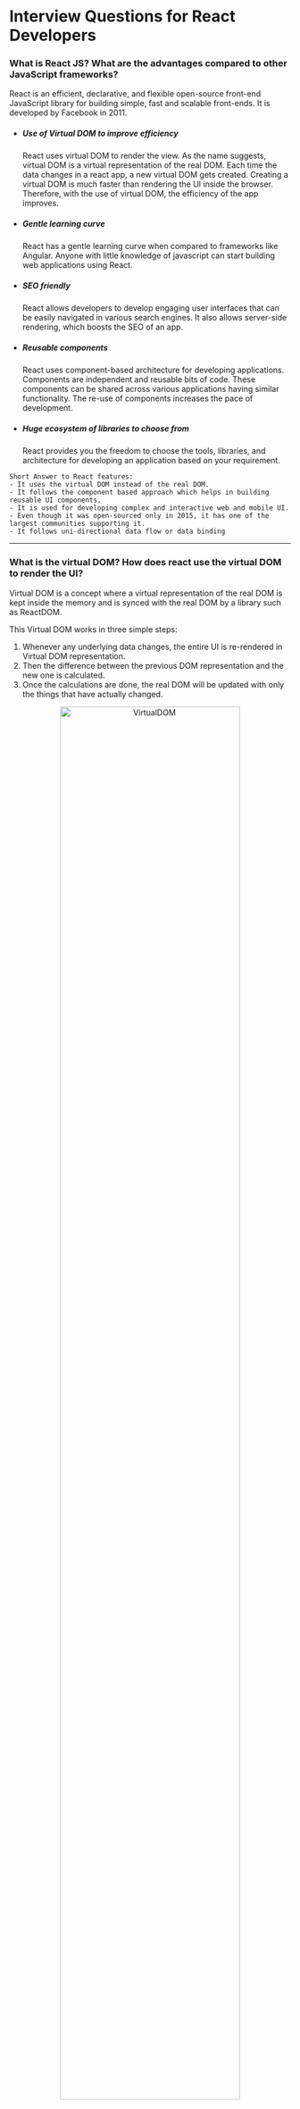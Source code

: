 # Interview Questions for React Developers

### What is React JS? What are the advantages compared to other JavaScript frameworks?

React is an efficient, declarative, and flexible open-source front-end JavaScript library for building simple, fast and scalable front-ends. It is developed by Facebook in 2011.

- ##### Use of Virtual DOM to improve efficiency
  React uses virtual DOM to render the view. As the name suggests, virtual DOM is a virtual representation of the real DOM. Each time the data changes in a react app, a new virtual DOM gets created. Creating a virtual DOM is much faster than rendering the UI inside the browser. Therefore, with the use of virtual DOM, the efficiency of the app improves.
- ##### Gentle learning curve
  React has a gentle learning curve when compared to frameworks like Angular. Anyone with little knowledge of javascript can start building web applications using React.
- ##### SEO friendly
  React allows developers to develop engaging user interfaces that can be easily navigated in various search engines. It also allows server-side rendering, which boosts the SEO of an app.
- ##### Reusable components
  React uses component-based architecture for developing applications. Components are independent and reusable bits of code. These components can be shared across various applications having similar functionality. The re-use of components increases the pace of development.
- ##### Huge ecosystem of libraries to choose from
  React provides you the freedom to choose the tools, libraries, and architecture for developing an application based on your requirement.

```
Short Answer to React features:
- It uses the virtual DOM instead of the real DOM.
- It follows the component based approach which helps in building reusable UI components.
- It is used for developing complex and interactive web and mobile UI.
- Even though it was open-sourced only in 2015, it has one of the largest communities supporting it.
- It follows uni-directional data flow or data binding
```

---

### What is the virtual DOM? How does react use the virtual DOM to render the UI?

Virtual DOM is a concept where a virtual representation of the real DOM is kept inside the memory and is synced with the real DOM by a library such as ReactDOM.

This Virtual DOM works in three simple steps:

1. Whenever any underlying data changes, the entire UI is re-rendered in Virtual DOM representation.
2. Then the difference between the previous DOM representation and the new one is calculated.
3. Once the calculations are done, the real DOM will be updated with only the things that have actually changed.
<center>
<img src="https://res.cloudinary.com/practicaldev/image/fetch/s--rorQuVGd--/c_limit%2Cf_auto%2Cfl_progressive%2Cq_auto%2Cw_880/https://thepracticaldev.s3.amazonaws.com/i/d5amy5j4ly0ruq1inyet.png" alt="VirtualDOM" width="80%"/>
</center>

### What are React components? What is a state in React?

When it comes to using React, everything boils down to components. In simple words, “Components are the construction blocks of a React application’s UI. These components split up the entire UI into several small, independent, and reusable pieces. Then it renders each of these components independent of each other without affecting the rest of the UI.”

Then again, “States are the heart of React components. States are the source of data and must be kept as simple as possible. Basically, states are the objects which determine components rendering and behavior. They are mutable unlike the props and create dynamic and interactive components. They are accessed via `this.state()`.”

### What are stateless components?

Stateless components are nothing more than pure functions that render DOM-based solely on the properties provided to them. They do not have the authority to change the state.

### What is a JSX?

JSX stands for JavaScript XML.

It allows us to write HTML inside JavaScript and place them in the DOM without using functions like `appendChild( )` or `createElement( )`.

As stated in the official docs of React, JSX provides syntactic sugar for `React.createElement( )` function.

### What do you understand by refs in React?

Refs are a way for you to get a handle back to the component you've created

It makes it possible to store a reference to a particular React element or component returned by the component render() configuration function.

### When you need refs?

- Managing focus, text selection, or media playback.
- Integrating with third-party DOM libraries.
- Triggering imperative animations.

### What are the different phases of React component’s lifecycle?

There are three different phases of React component’s lifecycle:

> - Mounting
> - Updating
> - Unmounting

### What is the difference between a Container and a Component?

> Component is a class or function component that describes the presentational part of your application.
> Container is an informal term for a component that is connected to a Redux store. Containers subscribe to Redux state updates and dispatch actions, and they usually don't render DOM elements; they delegate rendering to presentational child components.

---

## <center>🤘🏼🤘🏼🤘🏼🤘🏼🤘🏼🤘🏼🤘🏼🤘🏼🤘🏼🤘🏼</center>

---

---

# Interview Challenges for React Developers

### A) Add and Delete Items From the List

In this challenge, the developer has to create an input field with a button.

When the button is clicked, the text in the input field should be added below in a list. Moreover, whenever any list item is clicked, it should be removed from the list.

The motive of this challenge is to check how good the developer is with forms, state, and lists.

### B) Displaying Data Coming From an API

In this coding challenge, you will be provided with an API that will return some data, maybe, an array of objects. You have to display the data in the UI.

The main motive here is to check how and where the API is called by the developer. In React, there are two ways to call APIs.

- Axios
- fetch API

### C) Create a Higher-Order Component to reuse component logic

In this coding challenge, you might be asked to create three different components that have similar component logic. So you have to create a Higher-Order Component that will have the component logic and it will be reused by the other three components.

For this challenge, you have three components, each containing a button that increments the value in the state by a specific number. Suppose, three components are:

- “ComponentA” where the button increments the value by two.
- “ComponentB” where the button increments the value by twenty.
- “ComponentC” where the button increments the value by two hundred.

### D) Implementing and using Redux

In this coding challenge, the interviewer wants to check how you implement and use Redux. So, you might be provided with a basic React application with two components - one that will contain the buttons to increment and decrement the global state and another to display the value.

### E) \*\*Share data among components without using props and Redux

In this coding challenge, the interview might give you a React application with multiple nested components like the following.

<pre style="background-color: lightblue">

A ──► B ─────► C
      │
      └──────► D
</pre>

Suppose there is an object in component “A” and it is required in “C” and “D”.
